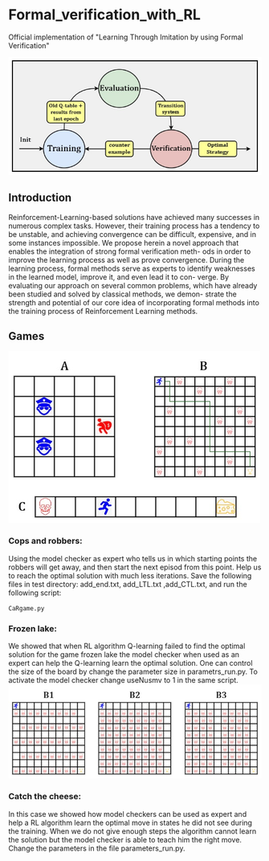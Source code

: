 # Formal_verification_with_RL
Official implementation of "Learning Through Imitation by using Formal
Verification"

![](https://github.com/eliyabron/Formal_verification_with_RL/blob/main/Images/Fig1.jpg)

## Introduction

Reinforcement-Learning-based solutions have achieved many
successes in numerous complex tasks. However, their training process has
a tendency to be unstable, and achieving convergence can be difficult,
expensive, and in some instances impossible. We propose herein a novel
approach that enables the integration of strong formal verification meth-
ods in order to improve the learning process as well as prove convergence.
During the learning process, formal methods serve as experts to identify
weaknesses in the learned model, improve it, and even lead it to con-
verge. By evaluating our approach on several common problems, which
have already been studied and solved by classical methods, we demon-
strate the strength and potential of our core idea of incorporating formal
methods into the training process of Reinforcement Learning methods.

## Games

![](https://github.com/eliyabron/Formal_verification_with_RL/blob/main/Images/Games.jpg)

### Cops and robbers:
Using the model checker as expert who tells us in which starting points the robbers will get away, and then start the next episod from this point. Help us to reach the optimal solution with much less iterations. Save the following files in test directory: add_end.txt, add_LTL.txt ,add_CTL.txt, and run the following script:
```
CaRgame.py
```


### Frozen lake:
We showed that when RL algorithm Q-learning failed to find the optimal solution for the game frozen lake the model checker when used as an expert can help the Q-learning learn the optimal solution. One can control the size of the board by change the parameter size in parametrs_run.py. To activate the model checker change useNusmv to 1 in the same script.
![](https://github.com/eliyabron/Formal_verification_with_RL/blob/main/Images/Hard.jpg)

### Catch the cheese:
In this case we showed how model checkers can be used as expert and help a RL algorithm learn the optimal move in states he did not see during the training. When we do not give enough steps the algorithm cannot learn the solution but the model checker is able to teach him the right move. Change the parameters in the file parameters_run.py.
